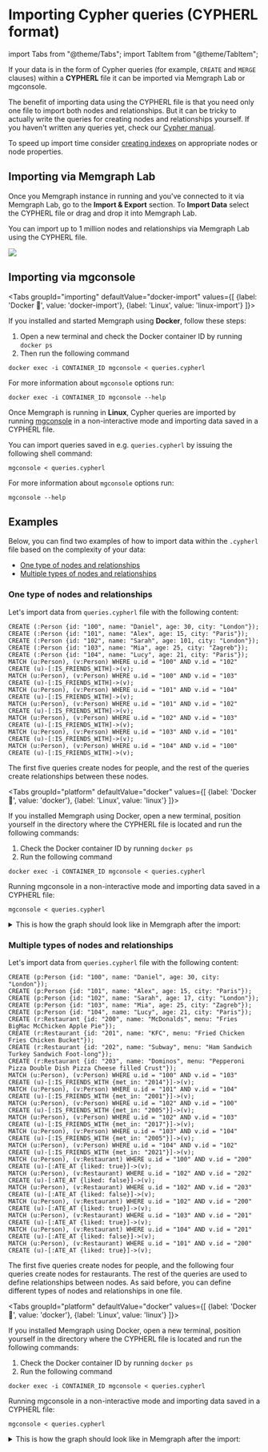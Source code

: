 # Importing Cypher queries (CYPHERL format)

import Tabs from "@theme/Tabs"; import TabItem from "@theme/TabItem";

If your data is in the form of Cypher queries (for example, `CREATE` and `MERGE`
clauses) within a **CYPHERL** file it can be imported via Memgraph Lab or
mgconsole.

The benefit of importing data using the CYPHERL file is that you need only
one file to import both nodes and relationships. But it can be tricky to
actually write the queries for creating nodes and relationships yourself. If you
haven't written any queries yet, check our [Cypher manual](/cypher-manual).

<Callout>

To speed up import time consider [creating indexes](/how-to-guides/indexes.md)
on appropriate nodes or node properties.

</Callout>

## Importing via Memgraph Lab

Once you Memgraph instance in running and you've connected to it via Memgraph
Lab, go to the **Import & Export** section. To **Import Data** select the
CYPHERL file or drag and drop it into Memgraph Lab. 

You can import up to 1 million nodes and relationships via Memgraph Lab using
the CYPHERL file. 

![](/pages/data-migration/cypherl/import-lab.png)

## Importing via mgconsole

<Tabs
  groupId="importing"
  defaultValue="docker-import"
  values={[
    {label: 'Docker 🐳', value: 'docker-import'},
    {label: 'Linux', value: 'linux-import'}
  ]}>
<TabItem value='docker-import'>

If you installed and started Memgraph using **Docker**, follow these steps:

1. Open a new terminal and check the Docker container ID by running `docker ps`
2. Then run the following command

  ```
  docker exec -i CONTAINER_ID mgconsole < queries.cypherl
  ```

For more information about `mgconsole` options run:

```console
docker exec -i CONTAINER_ID mgconsole --help
```

</TabItem>
<TabItem value= 'linux-import'>

Once Memgraph is running in **Linux**, Cypher queries are imported by running
[mgconsole](/connect-to-memgraph/mgconsole.md) in a non-interactive mode and
importing data saved in a CYPHERL file. 

You can import queries saved in e.g. `queries.cypherl` by issuing the following
shell command:

```plaintext
mgconsole < queries.cypherl
```

For more information about `mgconsole` options run:

```console
mgconsole --help
```
  </TabItem>
</Tabs>

## Examples

Below, you can find two examples of how to import data within the `.cypherl` file
based on the complexity of your data:
<!-- no toc -->
  - [One type of nodes and relationships](#one-type-of-nodes-and-relationships)
  - [Multiple types of nodes and relationships](#multiple-types-of-nodes-and-relationships)

### One type of nodes and relationships

Let's import data from `queries.cypherl` file with the following content:

```plaintext
CREATE (:Person {id: "100", name: "Daniel", age: 30, city: "London"});
CREATE (:Person {id: "101", name: "Alex", age: 15, city: "Paris"});
CREATE (:Person {id: "102", name: "Sarah", age: 101, city: "London"});
CREATE (:Person {id: "103", name: "Mia", age: 25, city: "Zagreb"});
CREATE (:Person {id: "104", name: "Lucy", age: 21, city: "Paris"});
MATCH (u:Person), (v:Person) WHERE u.id = "100" AND v.id = "102" CREATE (u)-[:IS_FRIENDS_WITH]->(v);
MATCH (u:Person), (v:Person) WHERE u.id = "100" AND v.id = "103" CREATE (u)-[:IS_FRIENDS_WITH]->(v);
MATCH (u:Person), (v:Person) WHERE u.id = "101" AND v.id = "104" CREATE (u)-[:IS_FRIENDS_WITH]->(v);
MATCH (u:Person), (v:Person) WHERE u.id = "101" AND v.id = "102" CREATE (u)-[:IS_FRIENDS_WITH]->(v);
MATCH (u:Person), (v:Person) WHERE u.id = "102" AND v.id = "103" CREATE (u)-[:IS_FRIENDS_WITH]->(v);
MATCH (u:Person), (v:Person) WHERE u.id = "103" AND v.id = "101" CREATE (u)-[:IS_FRIENDS_WITH]->(v);
MATCH (u:Person), (v:Person) WHERE u.id = "104" AND v.id = "100" CREATE (u)-[:IS_FRIENDS_WITH]->(v);
```

The first five queries create nodes for people, and the rest of the queries create
relationships between these nodes.

<Tabs
  groupId="platform"
  defaultValue="docker"
  values={[
    {label: 'Docker 🐳', value: 'docker'},
    {label: 'Linux', value: 'linux'}
  ]}>
  <TabItem value="docker">

If you installed Memgraph using Docker, open a new terminal, position yourself
in the directory where the CYPHERL file is located and run the following
commands: 

1. Check the Docker container ID by running `docker ps`
2. Run the following command

  ```
  docker exec -i CONTAINER_ID mgconsole < queries.cypherl
  ```

</TabItem>
<TabItem value= 'linux'>

Running mgconsole in a non-interactive mode and importing data saved in a
CYPHERL file:

```console
mgconsole < queries.cypherl
```

</TabItem>
</Tabs>

<details>
  <summary>This is how the graph should look like in Memgraph after the import:</summary>
  <div>
    ![](/pages/data-migration/cypherl/cypherl_one_type_nodes_and_relationships.png)
  </div>
</details>

### Multiple types of nodes and relationships

Let's import data from `queries.cypherl` file with the following content:

```plaintext
CREATE (p:Person {id: "100", name: "Daniel", age: 30, city: "London"});
CREATE (p:Person {id: "101", name: "Alex", age: 15, city: "Paris"});
CREATE (p:Person {id: "102", name: "Sarah", age: 17, city: "London"});
CREATE (p:Person {id: "103", name: "Mia", age: 25, city: "Zagreb"});
CREATE (p:Person {id: "104", name: "Lucy", age: 21, city: "Paris"});
CREATE (r:Restaurant {id: "200", name: "McDonalds", menu: "Fries BigMac McChicken Apple Pie"});
CREATE (r:Restaurant {id: "201", name: "KFC", menu: "Fried Chicken Fries Chicken Bucket"});
CREATE (r:Restaurant {id: "202", name: "Subway", menu: "Ham Sandwich Turkey Sandwich Foot-long"});
CREATE (r:Restaurant {id: "203", name: "Dominos", menu: "Pepperoni Pizza Double Dish Pizza Cheese filled Crust"});
MATCH (u:Person), (v:Person) WHERE u.id = "100" AND v.id = "103" CREATE (u)-[:IS_FRIENDS_WITH {met_in: "2014"}]->(v);
MATCH (u:Person), (v:Person) WHERE u.id = "101" AND v.id = "104" CREATE (u)-[:IS_FRIENDS_WITH {met_in: "2001"}]->(v);
MATCH (u:Person), (v:Person) WHERE u.id = "102" AND v.id = "100" CREATE (u)-[:IS_FRIENDS_WITH {met_in: "2005"}]->(v);
MATCH (u:Person), (v:Person) WHERE u.id = "102" AND v.id = "103" CREATE (u)-[:IS_FRIENDS_WITH {met_in: "2017"}]->(v);
MATCH (u:Person), (v:Person) WHERE u.id = "103" AND v.id = "104" CREATE (u)-[:IS_FRIENDS_WITH {met_in: "2005"}]->(v);
MATCH (u:Person), (v:Person) WHERE u.id = "104" AND v.id = "102" CREATE (u)-[:IS_FRIENDS_WITH {met_in: "2021"}]->(v);
MATCH (u:Person), (v:Restaurant) WHERE u.id = "100" AND v.id = "200" CREATE (u)-[:ATE_AT {liked: true}]->(v);
MATCH (u:Person), (v:Restaurant) WHERE u.id = "102" AND v.id = "202" CREATE (u)-[:ATE_AT {liked: false}]->(v);
MATCH (u:Person), (v:Restaurant) WHERE u.id = "102" AND v.id = "203" CREATE (u)-[:ATE_AT {liked: false}]->(v);
MATCH (u:Person), (v:Restaurant) WHERE u.id = "102" AND v.id = "200" CREATE (u)-[:ATE_AT {liked: true}]->(v);
MATCH (u:Person), (v:Restaurant) WHERE u.id = "103" AND v.id = "201" CREATE (u)-[:ATE_AT {liked: true}]->(v);
MATCH (u:Person), (v:Restaurant) WHERE u.id = "104" AND v.id = "201" CREATE (u)-[:ATE_AT {liked: false}]->(v);
MATCH (u:Person), (v:Restaurant) WHERE u.id = "101" AND v.id = "200" CREATE (u)-[:ATE_AT {liked: true}]->(v);
```

The first five queries create nodes for people, and the following four queries
create nodes for restaurants. The rest of the queries are used to define
relationships between nodes. As said before, you can define different types of
nodes and relationships in one file.

<Tabs
  groupId="platform"
  defaultValue="docker"
  values={[
    {label: 'Docker 🐳', value: 'docker'},
    {label: 'Linux', value: 'linux'}
  ]}>
<TabItem value="docker">

If you installed Memgraph using Docker, open a new terminal, position yourself
in the directory where the CYPHERL file is located and run the following
commands: 

1. Check the Docker container ID by running `docker ps`
2. Run the following command

  ```
  docker exec -i CONTAINER_ID mgconsole < queries.cypherl
  ```

</TabItem>
<TabItem value= 'linux'>

Running mgconsole in a non-interactive mode and importing data saved in a
CYPHERL file:

```console
mgconsole < queries.cypherl
```

</TabItem>
</Tabs>

<details>
  <summary>This is how the graph should look like in Memgraph after the import:</summary>
  <div>
    ![](/pages/data-migration/cypherl/cypherl_multiple_type_nodes_and_relationships.png)
  </div>
</details>
